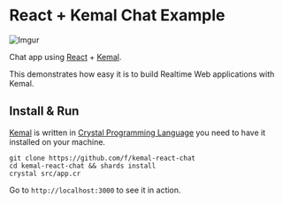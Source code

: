 # React + Kemal Chat Example

![Imgur](http://i.imgur.com/1hJIcKo.gif)

Chat app using [React](https://facebook.github.io/react/) + [Kemal](http://kemalcr.com).

This demonstrates how easy it is to build Realtime Web applications with Kemal.

## Install & Run

[Kemal](http://kemalcr.com) is written in [Crystal Programming Language](http://crystal-lang.org/) you need to have it installed on your machine.

```
git clone https://github.com/f/kemal-react-chat
cd kemal-react-chat && shards install
crystal src/app.cr
```

Go to `http://localhost:3000` to see it in action.
